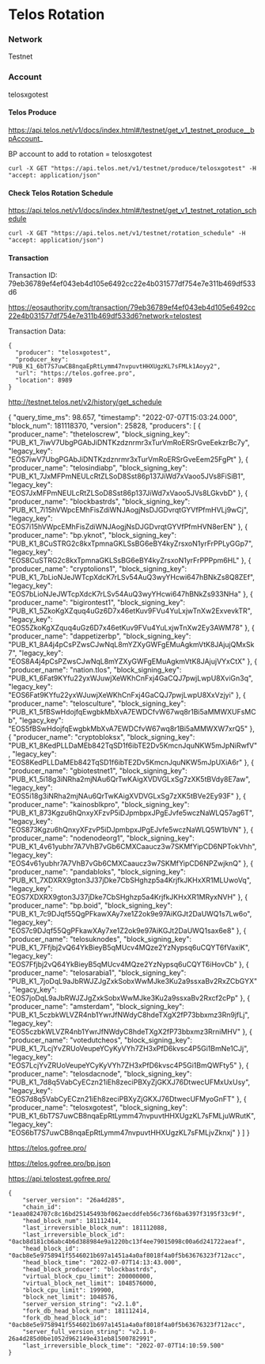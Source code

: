 # Telos Rotation

### Network

Testnet

### Account

telosxgotest


#### Telos Produce

https://api.telos.net/v1/docs/index.html#/testnet/get_v1_testnet_produce__bpAccount_

BP account to add to rotation = telosxgotest

```
curl -X GET "https://api.telos.net/v1/testnet/produce/telosxgotest" -H "accept: application/json"
```


#### Check Telos Rotation Schedule

https://api.telos.net/v1/docs/index.html#/testnet/get_v1_testnet_rotation_schedule

```
curl -X GET "https://api.telos.net/v1/testnet/rotation_schedule" -H "accept: application/json")
```

#### Transaction

Transaction ID: 79eb36789ef4ef043eb4d105e6492cc22e4b031577df754e7e311b469df533d6

https://eosauthority.com/transaction/79eb36789ef4ef043eb4d105e6492cc22e4b031577df754e7e311b469df533d6?network=telostest



Transaction Data:

```
{
  "producer": "telosxgotest",
  "producer_key": "PUB_K1_6bT7S7uwCB8nqaEpRtLymm47nvpuvtHHXUgzKL7sFMLk1Aoyy2",
  "url": "https://telos.gofree.pro",
  "location": 8989
}
```


http://testnet.telos.net/v2/history/get_schedule


{
    "query_time_ms": 98.657,
    "timestamp": "2022-07-07T15:03:24.000",
    "block_num": 181118370,
    "version": 25828,
    "producers": [
        {
            "producer_name": "theteloscrew",
            "block_signing_key": "PUB_K1_7iwV7UbgPGAbJiDNTKzdznrmr3xTurVmRoERSrGveEekzrBc7y",
            "legacy_key": "EOS7iwV7UbgPGAbJiDNTKzdznrmr3xTurVmRoERSrGveEem25FgPt"
        },
        {
            "producer_name": "telosindiabp",
            "block_signing_key": "PUB_K1_7JxMFPmNEULcRtZLSoD8Sst86p137JiWd7xVaoo5JVs8FiSiB1",
            "legacy_key": "EOS7JxMFPmNEULcRtZLSoD8Sst86p137JiWd7xVaoo5JVs8LGkvbD"
        },
        {
            "producer_name": "blockbastrds",
            "block_signing_key": "PUB_K1_7i15hVWpcEMhFisZdiWNJAogjNsDJGDvrqtGYVfPfmHVLj9wCj",
            "legacy_key": "EOS7i15hVWpcEMhFisZdiWNJAogjNsDJGDvrqtGYVfPfmHVN8erEN"
        },
        {
            "producer_name": "bp.yknot",
            "block_signing_key": "PUB_K1_8CuSTRG2c8kxTpmnaGKLSsBG6eBY4kyZrsxoN1yrFrPPLyGGp7",
            "legacy_key": "EOS8CuSTRG2c8kxTpmnaGKLSsBG6eBY4kyZrsxoN1yrFrPPPpm6HL"
        },
        {
            "producer_name": "cryptolions1",
            "block_signing_key": "PUB_K1_7bLioNJeJWTcpXdcK7rLSv54AuQ3wyYHcwi647hBNkZs8Q8ZEf",
            "legacy_key": "EOS7bLioNJeJWTcpXdcK7rLSv54AuQ3wyYHcwi647hBNkZs933NHa"
        },
        {
            "producer_name": "bigirontest1",
            "block_signing_key": "PUB_K1_5ZkoKgXZquq4uGz6D7x46etKuv9FVu4YuLxjwTnXw2ExvevkTR",
            "legacy_key": "EOS5ZkoKgXZquq4uGz6D7x46etKuv9FVu4YuLxjwTnXw2Ey3AWM78"
        },
        {
            "producer_name": "dappetizerbp",
            "block_signing_key": "PUB_K1_8A4j4pCsPZwsCJwNqL8mYZXyGWFgEMuAgkmVtK8JAjujQMxSk7",
            "legacy_key": "EOS8A4j4pCsPZwsCJwNqL8mYZXyGWFgEMuAgkmVtK8JAjujVYxCtX"
        },
        {
            "producer_name": "nation.tlos",
            "block_signing_key": "PUB_K1_6Fat9KYfu22yxWJuwjXeWKhCnFxj4GaCQJ7pwjLwpU8XviGn3q",
            "legacy_key": "EOS6Fat9KYfu22yxWJuwjXeWKhCnFxj4GaCQJ7pwjLwpU8XxVzjyi"
        },
        {
            "producer_name": "telosculture",
            "block_signing_key": "PUB_K1_5fBSwHdojfqEwgbkMbXvA7EWDCfvW67wq8r1Bi5aMMWXUFsMCb",
            "legacy_key": "EOS5fBSwHdojfqEwgbkMbXvA7EWDCfvW67wq8r1Bi5aMMWXW7xrQ5"
        },
        {
            "producer_name": "cryptobloksx",
            "block_signing_key": "PUB_K1_8KedPLLDaMEb842TqSD1f6ibTE2Dv5KmcnJquNKW5mJpNiRwfV",
            "legacy_key": "EOS8KedPLLDaMEb842TqSD1f6ibTE2Dv5KmcnJquNKW5mJpUXiA6r"
        },
        {
            "producer_name": "gbiotestnet1",
            "block_signing_key": "PUB_K1_5i18g3iNRha2mjNAu6QrTwKAigXVDVGLxSg7zXK5tBVdy8E7aw",
            "legacy_key": "EOS5i18g3iNRha2mjNAu6QrTwKAigXVDVGLxSg7zXK5tBVe2Ey93F"
        },
        {
            "producer_name": "kainosblkpro",
            "block_signing_key": "PUB_K1_873Kgzu6hQnxyXFzvP5iDJpmbpxJPgEJvfe5wczNaWLQ57ag6T",
            "legacy_key": "EOS873Kgzu6hQnxyXFzvP5iDJpmbpxJPgEJvfe5wczNaWLQ5W1bVN"
        },
        {
            "producer_name": "nodenodeorg1",
            "block_signing_key": "PUB_K1_4v61yubhr7A7VhB7vGb6CMXCaaucz3w7SKMfYipCD6NPTokVhh",
            "legacy_key": "EOS4v61yubhr7A7VhB7vGb6CMXCaaucz3w7SKMfYipCD6NPZwjknQ"
        },
        {
            "producer_name": "pandabloks",
            "block_signing_key": "PUB_K1_7XDXRX9gton3J37jDke7CbSHghzp5a4KrjfkJKHxXR1MLUwoVq",
            "legacy_key": "EOS7XDXRX9gton3J37jDke7CbSHghzp5a4KrjfkJKHxXR1MRyxNVH"
        },
        {
            "producer_name": "bp.boid",
            "block_signing_key": "PUB_K1_7c9DJqf55QgPFkawXAy7xe1Z2ok9e97AiKGJt2DaUWQ1s7Lw6o",
            "legacy_key": "EOS7c9DJqf55QgPFkawXAy7xe1Z2ok9e97AiKGJt2DaUWQ1sax6e8"
        },
        {
            "producer_name": "telosuknodes",
            "block_signing_key": "PUB_K1_7Ffjbj2vQ64YkBieyB5qMUcv4MQze2YzNypsq6uCQYT6fVaxiK",
            "legacy_key": "EOS7Ffjbj2vQ64YkBieyB5qMUcv4MQze2YzNypsq6uCQYT6iHovCb"
        },
        {
            "producer_name": "telosarabia1",
            "block_signing_key": "PUB_K1_7joDqL9aJbRWJZJgZxkSobxWwMJke3Ku2a9ssxaBv2RxZCbGYX",
            "legacy_key": "EOS7joDqL9aJbRWJZJgZxkSobxWwMJke3Ku2a9ssxaBv2Rxcf2cPp"
        },
        {
            "producer_name": "amsterdam",
            "block_signing_key": "PUB_K1_5czbkWLVZR4nb1YwrJfNWdyC8hdeTXgX2fP73bbxmz3Rn9jfLj",
            "legacy_key": "EOS5czbkWLVZR4nb1YwrJfNWdyC8hdeTXgX2fP73bbxmz3RrniMHV"
        },
        {
            "producer_name": "votedutcheos",
            "block_signing_key": "PUB_K1_7LcjYvZRUoVeupeYCyKyVYh7ZH3xPfD6kvsc4P5Gi1BmNe1CJj",
            "legacy_key": "EOS7LcjYvZRUoVeupeYCyKyVYh7ZH3xPfD6kvsc4P5Gi1BmQWFty5"
        },
        {
            "producer_name": "telosdacnode",
            "block_signing_key": "PUB_K1_7d8q5VabCyECzn21iEh8zeciPBXyZjGKXJ76DtwecUFMxUxUsy",
            "legacy_key": "EOS7d8q5VabCyECzn21iEh8zeciPBXyZjGKXJ76DtwecUFMyoGnFT"
        },
        {
            "producer_name": "telosxgotest",
            "block_signing_key": "PUB_K1_6bT7S7uwCB8nqaEpRtLymm47nvpuvtHHXUgzKL7sFMLjuWRutK",
            "legacy_key": "EOS6bT7S7uwCB8nqaEpRtLymm47nvpuvtHHXUgzKL7sFMLjvZknxj"
        }
    ]
}


https://telos.gofree.pro/

https://telos.gofree.pro/bp.json

https://api.telostest.gofree.pro/

```
{
    "server_version": "26a4d285",
    "chain_id": "1eaa0824707c8c16bd25145493bf062aecddfeb56c736f6ba6397f3195f33c9f",
    "head_block_num": 181112414,
    "last_irreversible_block_num": 181112088,
    "last_irreversible_block_id": "0acb8d181cb6abc4b6d388984e9a1220bc13f4ee79015098c00a6d241722aeaf",
    "head_block_id": "0acb8e5e9758941f5546021b697a1451a4a0af8018f4a0f5b63676323f712acc",
    "head_block_time": "2022-07-07T14:13:43.000",
    "head_block_producer": "blockbastrds",
    "virtual_block_cpu_limit": 200000000,
    "virtual_block_net_limit": 1048576000,
    "block_cpu_limit": 199900,
    "block_net_limit": 1048576,
    "server_version_string": "v2.1.0",
    "fork_db_head_block_num": 181112414,
    "fork_db_head_block_id": "0acb8e5e9758941f5546021b697a1451a4a0af8018f4a0f5b63676323f712acc",
    "server_full_version_string": "v2.1.0-26a4d285d0be1052d962149e431eb81500782991",
    "last_irreversible_block_time": "2022-07-07T14:10:59.500"
}
```




